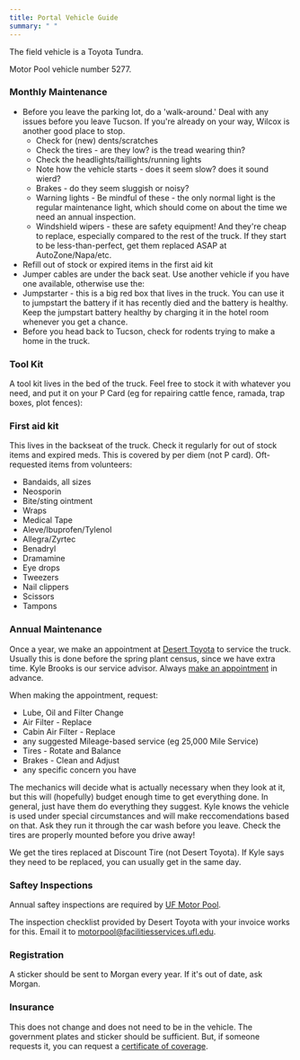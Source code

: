 ```yaml
---
title: Portal Vehicle Guide
summary: " "
---
```


The field vehicle is a Toyota Tundra.

Motor Pool vehicle number 5277.

### Monthly Maintenance

* Before you leave the parking lot, do a 'walk-around.' Deal with any issues before you leave Tucson. If you're already on your way, Wilcox is another good place to stop.
  - Check for (new) dents/scratches
  - Check the tires - are they low? is the tread wearing thin?
  - Check the headlights/taillights/running lights
  - Note how the vehicle starts - does it seem slow? does it sound wierd?
  - Brakes - do they seem sluggish or noisy?
  - Warning lights - Be mindful of these - the only normal light is the regular maintenance light, which should come on about the time we need an annual inspection.
  - Windshield wipers - these are safety equipment! And they're cheap to replace, especially compared to the rest of the truck. If they start to be less-than-perfect, get them replaced ASAP at AutoZone/Napa/etc.
* Refill out of stock or expired items in the first aid kit
* Jumper cables are under the back seat. Use another vehicle if you have one available, otherwise use the:
* Jumpstarter - this is a big red box that lives in the truck. You can use it to jumpstart the battery if it has recently died and the battery is healthy. Keep the jumpstart battery healthy by charging it in the hotel room whenever you get a chance.
* Before you head back to Tucson, check for rodents trying to make a home in the truck.

### Tool Kit

A tool kit lives in the bed of the truck. Feel free to stock it with whatever you need, and put it on your P Card (eg for repairing cattle fence, ramada, trap boxes, plot fences):

### First aid kit

This lives in the backseat of the truck. Check it regularly for out of stock items and expired meds. This is covered by per diem (not P card).
Oft-requested items from volunteers:

  * Bandaids, all sizes
  * Neosporin
  * Bite/sting ointment
  * Wraps
  * Medical Tape
  * Aleve/Ibuprofen/Tylenol
  * Allegra/Zyrtec
  * Benadryl
  * Dramamine
  * Eye drops
  * Tweezers
  * Nail clippers
  * Scissors
  * Tampons

### Annual Maintenance

Once a year, we make an appointment at [Desert Toyota](https://www.deserttoyota.com/) to service the truck. Usually this is done before the spring plant census, since we have extra time.
Kyle Brooks is our service advisor. Always [make an appointment](https://www.deserttoyota.com/service-appointment-advisor/) in advance.

When making the appointment, request:
* Lube, Oil and Filter Change
* Air Filter - Replace
* Cabin Air Filter - Replace
* any suggested Mileage-based service (eg 25,000 Mile Service)
* Tires - Rotate and Balance
* Brakes - Clean and Adjust
* any specific concern you have

The mechanics will decide what is actually necessary when they look at it, but this will (hopefully) budget enough time to get everything done. In general, just have them do everything they suggest. Kyle knows the vehicle is used under special circumstances and will make reccomendations based on that. Ask they run it through the car wash before you leave. Check the tires are properly mounted before you drive away!

We get the tires replaced at Discount Tire (not Desert Toyota). If Kyle says they need to be replaced, you can usually get in the same day.

### Saftey Inspections

Annual saftey inspections are required by [UF Motor Pool](https://www.facilitiesservices.ufl.edu/departments/operations/motor-pool/). 

The inspection checklist provided by Desert Toyota with your invoice works for this. Email it to motorpool@facilitiesservices.ufl.edu.

### Registration

A sticker should be sent to Morgan every year. If it's out of date, ask Morgan.

### Insurance

This does not change and does not need to be in the vehicle. The government plates and sticker should be sufficient. But, if someone requests it, you can request a [certificate of coverage](https://www.ehs.ufl.edu/forms/risk-management-forms/request-a-certificate-of-coverage/).

